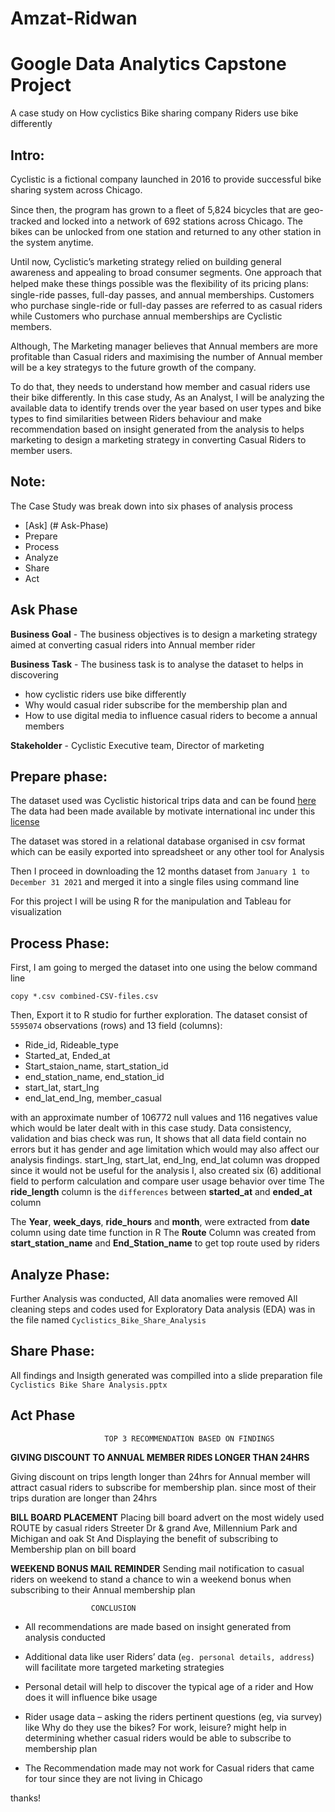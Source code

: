 # Amzat-Ridwan

# Google Data Analytics Capstone Project
 A case study on How cyclistics Bike sharing company Riders use bike differently 

 


## Intro:


Cyclistic is a fictional company launched in 2016 to provide successful bike sharing system across Chicago. 

Since then, the program has grown to a ﬂeet of 5,824 bicycles that
are geo-tracked and locked into a network of 692 stations across Chicago. The bikes can be unlocked from one station and
returned to any other station in the system anytime.

Until now, Cyclistic’s marketing strategy relied on building general awareness and appealing to broad consumer segments.
One approach that helped make these things possible was the ﬂexibility of its pricing plans: single-ride passes, full-day passes,
and annual memberships. Customers who purchase single-ride or full-day passes are referred to as casual riders while Customers
who purchase annual memberships are Cyclistic members. 
 
Although, The Marketing manager believes that Annual members are more profitable than Casual riders and maximising the number of Annual member will be a key strategys to the future growth of the company.

To do that, they needs to understand how member and casual riders use their bike differently.
In this case study, 
As an Analyst, I will be analyzing the available data to identify trends over the year based on user types and bike types to find similarities between Riders behaviour and make recommendation based on insight generated from the analysis to helps marketing to design a marketing strategy in converting Casual Riders to member users.

## Note:
The Case Study was break down into six phases of analysis process

- [Ask] (# Ask-Phase)
- Prepare
- Process
- Analyze
- Share
- Act 

## Ask Phase 
__Business Goal__ - The business objectives is to design a marketing strategy aimed at converting casual riders into Annual member rider 

__Business Task__ - The business task is to analyse the dataset to helps in discovering 

- how cyclistic riders use bike differently
- Why would casual rider subscribe for the membership plan and 
- How to use digital media to influence casual riders to become a annual members

__Stakeholder__ - Cyclistic Executive team, Director of marketing

## Prepare phase:
The dataset used was Cyclistic historical trips data and can be found [ here](https://divvy-tripdata.s3.amazonaws.com/index.html)
The data had been made available by motivate international inc under this [license](https://www.divvybikes.com/data-license-agreement)

The dataset was stored in a relational database organised in csv format which can be easily exported into spreadsheet or any other tool for Analysis

Then I proceed in downloading the 12 months dataset from `January 1 to December 31 2021`  and merged it into a single files using command line

For this project I will be using R for the manipulation and Tableau for visualization

## Process Phase:
First, I am going to merged the dataset into one using the below command line

```{cmd}
copy *.csv combined-CSV-files.csv
```
Then, Export it to R studio for further exploration.
The dataset consist of `5595074` observations (rows) and 13 field (columns):

- Ride_id, Rideable_type
- Started_at, Ended_at
- Start_staion_name, start_station_id
- end_station_name, end_station_id
- start_lat, start_lng
- end_lat_end_lng, member_casual

with an approximate number of 106772 null values and 116 negatives value which would be later dealt with in this case study. 
Data consistency, validation and bias check was run, It shows that all data field contain no errors but it has gender and age limitation which would may also affect our analysis findings.
start_lng, start_lat, end_lng, end_lat column was dropped since it would not be useful for the analysis
I, also created six (6) additional field to perform calculation and compare user usage behavior over time 
The __ride_length__ column is the `differences` between __started_at__ and __ended_at__ column

The __Year__, __week_days__, __ride_hours__ and __month__, were extracted from __date__ column using date time function in R 
The __Route__ Column was created from __start_station_name__ and __End_Station_name__ to get top route used by riders

## Analyze Phase:
Further Analysis was conducted, All data anomalies were removed 
All cleaning steps and codes used for Exploratory Data analysis (EDA) was in the file named `Cyclistics_Bike_Share_Analysis` 
## Share Phase:
All findings and Insigth generated was compilled into a slide preparation file  `Cyclistics Bike Share Analysis.pptx`

## Act Phase 
                         TOP 3 RECOMMENDATION BASED ON FINDINGS

__GIVING DISCOUNT TO ANNUAL MEMBER RIDES LONGER THAN 24HRS__

Giving discount on trips length longer than 24hrs for Annual member will attract casual riders to subscribe for membership plan. since most of their trips duration are longer than 24hrs

__BILL BOARD PLACEMENT__
Placing bill board advert on the most widely used ROUTE by casual riders 
Streeter Dr & grand Ave, Millennium Park and Michigan and oak St And
Displaying the benefit of subscribing to Membership plan on bill board 

__WEEKEND BONUS MAIL REMINDER__
Sending mail notification to casual riders on weekend to stand a chance to win a weekend bonus when subscribing to their  Annual membership plan

                      CONCLUSION
- All recommendations are made based on insight generated from analysis conducted
- Additional data like user  Riders’ data (`eg. personal details, address`) will facilitate more targeted marketing strategies
- Personal detail will help to discover  the typical age of a rider and  How does it will influence bike usage
- Rider usage data – asking the riders pertinent questions (eg, via survey) like
Why do they use the bikes?  For work, leisure? might help in determining whether casual riders would be able to subscribe to membership plan

- The Recommendation made may not work for  Casual riders that came for tour since they are not living in Chicago

thanks!
               






